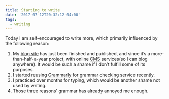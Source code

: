 ```yaml
---
title: Starting to write
date: '2017-07-12T20:32:12-04:00'
tags:
  - writing
---
```

Today I am self-encouraged to write more, which primarily influenced by the following reason:

1. My [blog site](songwang.io) has just been finished and published, and since it’s a more-than-half-a-year project, with online [CMS](https://www.netlifycms.org/) services(so I can blog anywhere). It would be such a shame if I don’t fulfill some of its purposes. 
2. I started reusing [Grammarly](www.grammarly.com/‎) for grammar checking service recently.
3. I practiced over months for typing, which would be another shame not used by writing. 
4. Those three reasons' grammar has already annoyed me enough. 


